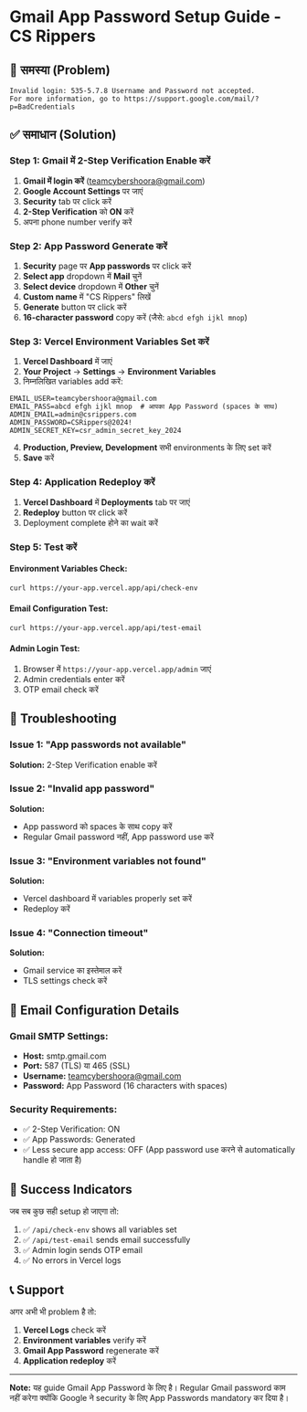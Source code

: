 # Gmail App Password Setup Guide - CS Rippers

## 🚨 समस्या (Problem)
```
Invalid login: 535-5.7.8 Username and Password not accepted. 
For more information, go to https://support.google.com/mail/?p=BadCredentials
```

## ✅ समाधान (Solution)

### Step 1: Gmail में 2-Step Verification Enable करें

1. **Gmail में login करें** (teamcybershoora@gmail.com)
2. **Google Account Settings** पर जाएं
3. **Security** tab पर click करें
4. **2-Step Verification** को **ON** करें
5. अपना phone number verify करें

### Step 2: App Password Generate करें

1. **Security** page पर **App passwords** पर click करें
2. **Select app** dropdown में **Mail** चुनें
3. **Select device** dropdown में **Other** चुनें
4. **Custom name** में "CS Rippers" लिखें
5. **Generate** button पर click करें
6. **16-character password** copy करें (जैसे: `abcd efgh ijkl mnop`)

### Step 3: Vercel Environment Variables Set करें

1. **Vercel Dashboard** में जाएं
2. **Your Project** → **Settings** → **Environment Variables**
3. निम्नलिखित variables add करें:

```env
EMAIL_USER=teamcybershoora@gmail.com
EMAIL_PASS=abcd efgh ijkl mnop  # आपका App Password (spaces के साथ)
ADMIN_EMAIL=admin@csrippers.com
ADMIN_PASSWORD=CSRippers@2024!
ADMIN_SECRET_KEY=csr_admin_secret_key_2024
```

4. **Production, Preview, Development** सभी environments के लिए set करें
5. **Save** करें

### Step 4: Application Redeploy करें

1. **Vercel Dashboard** में **Deployments** tab पर जाएं
2. **Redeploy** button पर click करें
3. Deployment complete होने का wait करें

### Step 5: Test करें

#### Environment Variables Check:
```bash
curl https://your-app.vercel.app/api/check-env
```

#### Email Configuration Test:
```bash
curl https://your-app.vercel.app/api/test-email
```

#### Admin Login Test:
1. Browser में `https://your-app.vercel.app/admin` जाएं
2. Admin credentials enter करें
3. OTP email check करें

## 🔧 Troubleshooting

### Issue 1: "App passwords not available"
**Solution:** 2-Step Verification enable करें

### Issue 2: "Invalid app password"
**Solution:** 
- App password को spaces के साथ copy करें
- Regular Gmail password नहीं, App password use करें

### Issue 3: "Environment variables not found"
**Solution:**
- Vercel dashboard में variables properly set करें
- Redeploy करें

### Issue 4: "Connection timeout"
**Solution:**
- Gmail service का इस्तेमाल करें
- TLS settings check करें

## 📧 Email Configuration Details

### Gmail SMTP Settings:
- **Host:** smtp.gmail.com
- **Port:** 587 (TLS) या 465 (SSL)
- **Username:** teamcybershoora@gmail.com
- **Password:** App Password (16 characters with spaces)

### Security Requirements:
- ✅ 2-Step Verification: ON
- ✅ App Passwords: Generated
- ✅ Less secure app access: OFF (App password use करने से automatically handle हो जाता है)

## 🎯 Success Indicators

जब सब कुछ सही setup हो जाएगा तो:

1. ✅ `/api/check-env` shows all variables set
2. ✅ `/api/test-email` sends email successfully
3. ✅ Admin login sends OTP email
4. ✅ No errors in Vercel logs

## 📞 Support

अगर अभी भी problem है तो:

1. **Vercel Logs** check करें
2. **Environment variables** verify करें
3. **Gmail App Password** regenerate करें
4. **Application redeploy** करें

---

**Note:** यह guide Gmail App Password के लिए है। Regular Gmail password काम नहीं करेगा क्योंकि Google ने security के लिए App Passwords mandatory कर दिया है। 